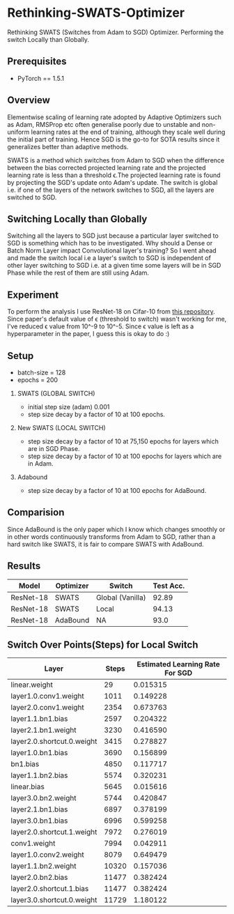 # Rethinking-SWATS-Optimizer
Rethinking SWATS (Switches from Adam to SGD) Optimizer. Performing the switch Locally than Globally.

## Prerequisites

- PyTorch == 1.5.1

## Overview

Elementwise scaling of learning rate adopted by Adaptive Optimizers such as Adam, RMSProp etc often generalise poorly due to unstable and non-uniform learning rates at the end of training, although they scale well during the initial part of training. Hence SGD is the go-to for SOTA results since it generalizes better than adaptive methods.

SWATS is a method which switches from Adam to SGD when the difference between the bias corrected projected learning rate and the projected learning rate is less than a threshold ϵ.The projected learning rate is found by projecting the SGD's update onto Adam's update. The switch is global i.e. if one of the layers of the network switches to SGD, all the layers are switched to SGD. 

## Switching Locally than Globally

Switching all the layers to SGD just because a particular layer switched to SGD is something which has to be investigated. Why should a Dense or Batch Norm Layer impact Convolutional layer's training? So I went ahead and made the switch local i.e a layer's switch to SGD is independent of other layer switching to SGD i.e. at a given time some layers will be in SGD Phase while the rest of them are still using Adam.

## Experiment

To perform the analysis I use ResNet-18 on Cifar-10 from <a href = "https://github.com/kuangliu/pytorch-cifar">this repository</a>.<br>
Since paper's default value of ϵ (threshold to switch) wasn't working for me, I've reduced ϵ value from 10^-9 to 10^-5. Since ϵ value is left as a hyperparameter in the paper, I guess this is okay to do :)

## Setup

- batch-size = 128
- epochs = 200

1. SWATS (GLOBAL SWITCH)
    - initial step size (adam) 0.001
    - step size decay by a factor of 10 at 100 epochs.

2. New SWATS (LOCAL SWITCH)
    - step size decay by a factor of 10 at 75,150 epochs for layers which are in SGD Phase.
    - step size decay by a factor of 10 at 100 epochs for layers which are in Adam.

3. Adabound
    - step size decay by a factor of 10 at 100 epochs for AdaBound.

## Comparision

Since AdaBound is the only paper which I know which changes smoothly or in other words continuously transforms from Adam to SGD, rather than a hard switch like SWATS, it is fair to compare SWATS with AdaBound.

## Results

| Model   | Optimizer | Switch  | Test Acc.  |
| ------- | -------- | ------- |-----------|
| ResNet-18 | SWATS | Global (Vanilla) |  92.89 |
| ResNet-18 | SWATS | Local | 94.13 |
| ResNet-18 | AdaBound | NA | 93.0 |


## Switch Over Points(Steps) for Local Switch
| Layer | Steps | Estimated Learning Rate For SGD |
| ------- | -------- | ------- |
linear.weight | 29 | 0.015315 |
layer1.0.conv1.weight | 1011 | 0.149228 |
layer2.0.conv1.weight | 2354 | 0.673763 |
layer1.1.bn1.bias | 2597 | 0.204322 |
layer2.1.bn1.weight | 3230 | 0.416590 |
layer2.0.shortcut.0.weight | 3415 | 0.278827 |
layer1.0.bn1.bias | 3690 | 0.156899 |
bn1.bias | 4850 | 0.117717 |
layer1.1.bn2.bias |5574| 0.320231|
linear.bias |5645 | 0.015616|
layer3.0.bn2.weight |5744 | 0.420847|
layer2.1.bn1.bias |6897 | 0.378199|
layer3.0.bn1.bias |6996 | 0.599258|
layer2.0.shortcut.1.weight |7972| 0.276019|
conv1.weight| 7994 |0.042911|
layer1.0.conv2.weight| 8079| 0.649479|
layer1.1.bn2.weight| 10320 |0.157036|
layer2.0.bn2.bias| 11477 | 0.382424|
layer2.0.shortcut.1.bias |11477 |0.382424|
layer3.0.shortcut.0.weight |11729 |1.180122|

